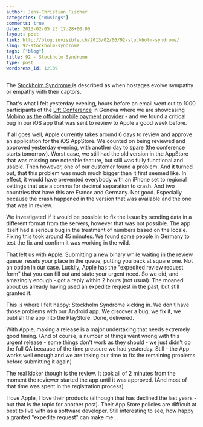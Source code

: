 ```yaml
---
author: Jens-Christian Fischer
categories: ["musings"]
comments: true
date: 2013-02-05 23:17:28+00:00
layout: post
link: http://blog.invisible.ch/2013/02/06/92-stockholm-syndrome/
slug: 92-stockholm-syndrome
tags: ["blog"]
title: 92 - Stockholm Syndrome
type: post
wordpress_id: 12139
---
```


The [Stockholm Syndrome ](http://en.wikipedia.org/wiki/Stockholm_syndrome)is described as when hostages evolve sympathy or empathy with their captors.

That's what I felt yesterday evening, hours before an email went out to 1000 participants of the [Lift Conference](http://liftconference.com) in Geneva where we are showcasing [Mobino as the official mobile payment provider](http://liftconference.com/news/2013/02/03/private-launch-mobino-mobile-payment-solution-lift13) - and we found a critical bug in our iOS app that was sent to review to Apple a good week before.

If all goes well, Apple currently takes around 6 days to review and approve an application for the iOS AppStore. We counted on being reviewed and approved yesterday evening, with another day to spare (the conference starts tomorrow). Worst case, we still had the old version in the AppStore that was missing one noteable feature, but still was fully functional and usable. Then however, one of our customer found a problem. And it turned out, that this problem was much much bigger than it first seemed like. In effect, it would have prevented everybody with an iPhone set to regional settings that use a comma for decimal separation to crash. And two countries that have this are France and Germany. Not good. Especially because the crash happened in the version that was available and the one that was in review.

We investigated if it would be possible to fix the issue by sending data in a different format from the servers, however that was not possible. The app itself had a serious bug in the treatment of numbers based on the locale. Fixing this took around 45 minutes. We found some people in Germany to test the fix and confirm it was working in the wild.

That left us with Apple. Submitting a new binary while waiting in the review queue  resets your place in the queue, putting you back at square one. Not an option in our case. Luckily, Apple has the "expedited review request form" that you can fill out and state your urgent need. So we did, and - amazingly enough - got a reply within 2 hours (not usual). The moaned about us already having used an expedite request in the past, but still granted it.

This is where I felt happy: Stockholm Syndrome kicking in. We don't have those problems with our Android app. We discover a bug, we fix it, we publish the app into the PlayStore. Done, delivered.

With Apple, making a release is a major undertaking that needs extremely good timing. (And of course, a number of things went wrong with this urgent release - some things don't work as they should - we just didn't do the full QA because of the time pressure we had yesterday. Still - the App works well enough and we are taking our time to fix the remaining problems before submitting it again)

The real kicker though is the review. It took all of 2 minutes from the moment the reviewer started the app until it was approved. (And most of that time was spent in the registration process)

I love Apple, I love their products (although that has declined the last years - but that is the topic for another post). Their App Store policies are difficult at best to live with as a software developer. Still interesting to see, how happy a granted "expedite request" can make me...
